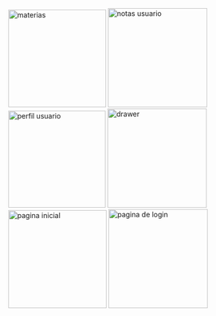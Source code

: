 <img width="196" alt="materias" src="https://github.com/user-attachments/assets/19aae5e8-bb0b-48bb-9347-2349e241b11c">
<img width="199" alt="notas usuario" src="https://github.com/user-attachments/assets/75cf0df6-8396-4d82-a889-c3813c55d96a">
<img width="195" alt="perfil usuario" src="https://github.com/user-attachments/assets/7245d2ac-5584-4158-b163-ba37d7881804">
<img width="199" alt="drawer" src="https://github.com/user-attachments/assets/3bb54d1a-7793-48de-bb35-8eb5f3d8951d">
<img width="197" alt="pagina inicial" src="https://github.com/user-attachments/assets/881fbac1-268c-4d38-ab72-9098eb0b5453">
<img width="199" alt="pagina de login" src="https://github.com/user-attachments/assets/26beb316-1a54-4d24-bbfe-fad6ccc26851">

 
 
